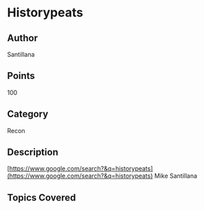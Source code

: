 # Historypeats
## Author
Santillana
## Points
100
## Category
Recon
## Description
[https://www.google.com/search?&q=historypeats](https://www.google.com/search?&q=historypeats) Mike Santillana
## Topics Covered

